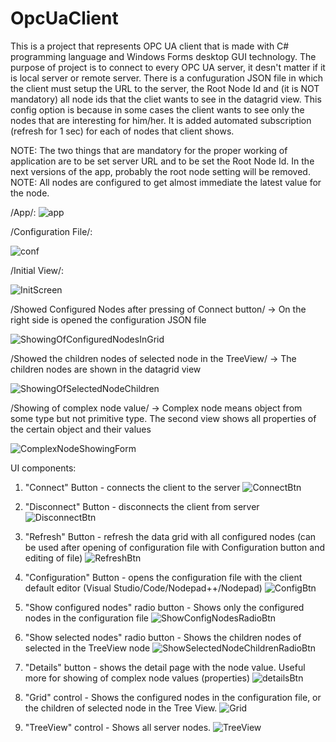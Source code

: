 # OpcUaClient

This is a project that represents OPC UA client that is made with C# programming language and Windows Forms desktop GUI technology. 
The purpose of project is to connect to every OPC UA server, it desn't matter if it is local server or remote server. There is a 
confuguration JSON file in which the client must setup the URL to the server, the Root Node Id and (it is NOT mandatory) all node ids
that the cliet wants to see in the datagrid view. This config option is because in some cases the client wants to see only the nodes
that are interesting for him/her. It is added automated subscription (refresh for 1 sec) for each of nodes that client shows.

NOTE: The two things that are mandatory for the proper working of application are to be set server URL and to be set the Root Node Id. 
In the next versions of the app, probably the root node setting will be removed.
NOTE: All nodes are configured to get almost immediate the latest value for the node.

/App/:
![app](https://github.com/velizar92/OpcUaClient/assets/40525254/c50bbce5-bf37-433f-a48f-a855b779d619)


/Configuration File/:

![conf](https://github.com/velizar92/OpcUaClient/assets/40525254/1f47d228-7053-4b7b-b6cf-54cfdce39d32)

/Initial View/:

![InitScreen](https://github.com/velizar92/OpcUaClient/assets/40525254/99030fa2-1fac-4b7e-b15f-ed36e33a4a59)

/Showed Configured Nodes after pressing of Connect button/ -> On the right side is opened the configuration JSON file

![ShowingOfConfiguredNodesInGrid](https://github.com/velizar92/OpcUaClient/assets/40525254/5e3ff448-8325-4714-a7bc-4886930405fe)

/Showed the children nodes of selected node in the TreeView/ -> The children nodes are shown in the datagrid view

![ShowingOfSelectedNodeChildren](https://github.com/velizar92/OpcUaClient/assets/40525254/993ffd23-8011-45b9-a527-52483c20922f)

/Showing of complex node value/ -> Complex node means object from some type but not primitive type.
The second view shows all properties of the certain object and their values

![ComplexNodeShowingForm](https://github.com/velizar92/OpcUaClient/assets/40525254/5b3f7d83-f53e-430f-99e4-c050ae372686)

UI components:

  1. "Connect" Button - connects the client to the server  ![ConnectBtn](https://github.com/velizar92/OpcUaClient/assets/40525254/c9fbf11c-7db4-40c7-a9ba-f7642385162f)

  2. "Disconnect" Button - disconnects the client from server ![DisconnectBtn](https://github.com/velizar92/OpcUaClient/assets/40525254/01ad3b7a-8ba2-4935-9758-b4654eb131b7)
  3. "Refresh" Button - refresh the data grid with all configured nodes (can be used after opening of configuration file with Configuration button and editing of file)
     ![RefreshBtn](https://github.com/velizar92/OpcUaClient/assets/40525254/9a4f1907-a29b-4fa3-a67b-1cd8e1e4bd04)
  4. "Configuration" Button - opens the configuration file with the client default editor (Visual Studio/Code/Nodepad++/Nodepad) ![ConfigBtn](https://github.com/velizar92/OpcUaClient/assets/40525254/2e5de171-c754-4f96-96eb-63e972c99c4f)

  5. "Show configured nodes" radio button - Shows only the configured nodes in the configuration file ![ShowConfigNodesRadioBtn](https://github.com/velizar92/OpcUaClient/assets/40525254/2605759f-0454-491b-93a4-fbb516d134c6)
  6. "Show selected nodes" radio button - Shows the children nodes of selected in the TreeView node ![ShowSelectedNodeChildrenRadioBtn](https://github.com/velizar92/OpcUaClient/assets/40525254/d4fa2dbf-fd38-418a-98ad-a458af84acda)
  7. "Details" button - shows the detail page with the node value. Useful more for showing of complex node values (properties) ![detailsBtn](https://github.com/velizar92/OpcUaClient/assets/40525254/ea51a701-42a9-42f6-9d54-ea901c64bade)
  8. "Grid" control - Shows the configured nodes in the configuration file, or the children of selected node in the Tree View.
    ![Grid](https://github.com/velizar92/OpcUaClient/assets/40525254/1a31b59d-d790-497f-99de-cd832ceeca18)
  9. "TreeView" control - Shows all server nodes.
      ![TreeView](https://github.com/velizar92/OpcUaClient/assets/40525254/03786ab8-0df2-41a1-957f-e103d9daffa9)


     







